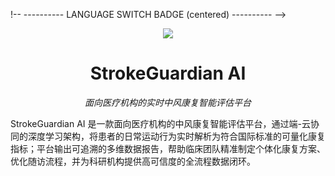 !-- ---------- LANGUAGE SWITCH BADGE (centered) ---------- -->
<p align="center">
  <a href="README.md">
    <img src="https://img.shields.io/badge/English-Docs-brightgreen?style=for-the-badge">
  </a>
</p>

<!-- ---------- 项目标题 & 副标题 ---------- -->
<h1 align="center">StrokeGuardian&nbsp;AI</h1>
<p align="center"><i>面向医疗机构的实时中风康复智能评估平台</i></p>

StrokeGuardian AI 是一款面向医疗机构的中风康复智能评估平台，通过端-云协同的深度学习架构，将患者的日常运动行为实时解析为符合国际标准的可量化康复指标；平台输出可追溯的多维数据报告，帮助临床团队精准制定个体化康复方案、优化随访流程，并为科研机构提供高可信度的全流程数据闭环。

